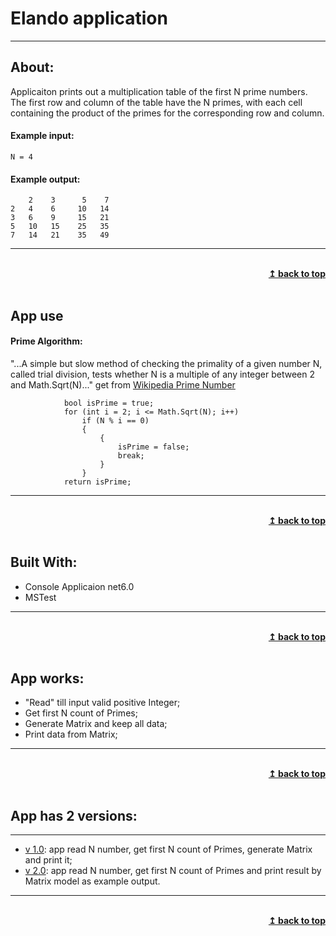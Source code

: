 ﻿# Elando application
---
## About: 
Applicaiton prints out a multiplication table of the first N prime numbers. The first row and column of the table have the N primes, with each cell containing the product of the primes for the corresponding row and column.

#### Example input: 
```
N = 4
```
#### Example output:
```
    2    3      5    7  
2   4    6     10   14 
3   6    9     15   21 
5   10   15    25   35 
7   14   21    35   49 
```
---
<br/>
<div align="right">
    <b><a href="#----">↥ back to top</a></b>
</div>
<br/>

## App use 
#### Prime Algorithm: 
"...A simple but slow method of checking the primality of a given number N, called trial division, tests whether N is a multiple of any integer between 2 and  Math.Sqrt(N)..."  get from [Wikipedia Prime Number](https://en.wikipedia.org/wiki/Prime_number)
``` 
            bool isPrime = true;
            for (int i = 2; i <= Math.Sqrt(N); i++)
                if (N % i == 0)
                {
                    {
                        isPrime = false;
                        break;
                    }
                }
            return isPrime;
```
---
<br/>
<div align="right">
    <b><a href="#----">↥ back to top</a></b>
</div>
<br/>

## Built With:
 - Console Applicaion net6.0
 - MSTest
---
<br/>
<div align="right">
    <b><a href="#----">↥ back to top</a></b>
</div>
<br/>
 
## App works:
 -  "Read" till input valid positive Integer;
 -  Get first N count of Primes;
 -  Generate Matrix and keep all data;
 -  Print data from Matrix;
---
 <br/>
<div align="right">
    <b><a href="#----">↥ back to top</a></b>
</div>
<br/>
                                                                                    
## App has 2 versions:
---
 - [v 1.0](https://github.com/knaevKMK/Elando/tree/v_1.0): app read N number, get first N count of Primes, generate Matrix and print it;
 - [v 2.0](https://github.com/knaevKMK/Elando/tree/v_2.0): app read N number, get first N count of Primes and print result by Matrix model as example output.
---
<br/>
<div align="right">
    <b><a href="#----">↥ back to top</a></b>
</div>
<br/>
